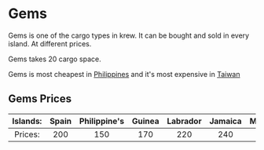 
# Gems

Gems is one of the cargo types in krew. It can be bought and sold in every island. At different prices.

Gems takes 20 cargo space.

Gems is most cheapest in [Philippines](/islands/philippines.md) and it's most expensive in [Taiwan](/islands/Taiwan.md)

## Gems Prices
|Islands:|Spain|Philippine's|Guinea|Labrador|Jamaica|Malaysia|Cuba|Barbados|Brazil|Taiwan| 
|:-:|:-:|:-:|:-:|:-:|:-:|:-:|:-:|:-:|:-:|:-:|
|Prices:|200|150|170|220|240|250|300|400|500|600|